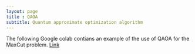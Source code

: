 ```yaml
---
layout: page
title : QAOA
subtitle: Quantum approximate optimization algorithm
---
```


The following Google colab contians an example of the use of QAOA for the MaxCut problem. 
[Link](https://colab.research.google.com/github/RodrigoAVargasHdz/qaoa_maxcut/blob/main/maxcut_qaoa_ravh.ipyn)
